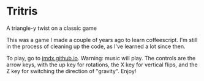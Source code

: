 Tritris
==============

A triangle-y twist on a classic game

This was a game I made a couple of years ago to learn coffeescript.  I'm still in the process of cleaning up the code, 
as I've learned a lot since then.

To play, go to [jmdx.github.io](http://jmdx.github.io).  Warning: music will play.  The controls are the arrow keys, with the up key for rotations, the X key for vertical flips, and the Z key for switching the direction of "gravity".  Enjoy!
